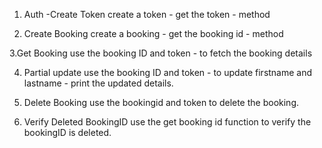 
1. Auth -Create Token
create a token - get the token - method

2. Create Booking
create a booking - get the booking id - method

3.Get Booking
use the booking ID and token - to fetch the booking details

4. Partial update
use the booking ID and token - to update firstname and lastname - print the updated details.

5. Delete Booking
use the bookingid and token to delete the booking.

6. Verify Deleted BookingID
use the get booking id function to verify the bookingID is deleted.